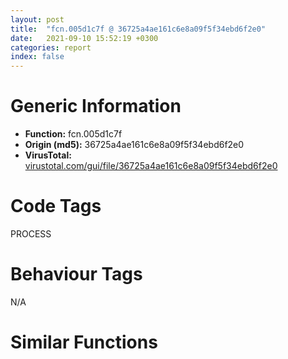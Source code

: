 ```yaml
---
layout: post
title:  "fcn.005d1c7f @ 36725a4ae161c6e8a09f5f34ebd6f2e0"
date:   2021-09-10 15:52:19 +0300
categories: report
index: false
---
```


# Generic Information
- **Function:** fcn.005d1c7f
- **Origin (md5):** 36725a4ae161c6e8a09f5f34ebd6f2e0
- **VirusTotal:** [virustotal.com/gui/file/36725a4ae161c6e8a09f5f34ebd6f2e0][virustotal_ref]

# Code Tags
<span class="tag" id="PROCESS">PROCESS</span>


# Behaviour Tags
<span class="bhv-tag" id="na">N/A</span>

# Similar Functions
<script type="text/javascript" src="https://www.gstatic.com/charts/loader.js"></script>
<script type="text/javascript">

    google.charts.load('current', {'packages':['corechart']});
    google.charts.setOnLoadCallback(drawChart);

    function drawChart() {
    var data = new google.visualization.DataTable();
        data.addColumn('number', 'X');
        data.addColumn('number', 'Y');
        data.addColumn({type: 'string', role: 'tooltip', 'p': {'html': true}});
        data.addColumn({'type': 'string', 'role': 'style'});
        
        data.addRows([
    [93.26659393310547, -12.729567527770996, '<b><a href="/report/fcn.005d1c7f@36725a4ae161c6e8a09f5f34ebd6f2e0">fcn.005d1c7f</a><br>@36725a4ae161c6e8a09f5f34ebd6f2e0</b><br>push edi<br>call fcn.005d1d24<br>push 1<br>pop edi<br>cmp dword[0x45ee404], edi<br>jne 0x5d1ca1<br>push dword[esp+8]<br>call dword[sym.imp.KERNEL32.dll_GetCurrentProcess]<br>push eax<br>call dword[sym.imp.KERNEL32.dll_TerminateProcess]<br>cmp dword[esp+0xc], 0<br>push ebx<br>mov ebx, dword[esp+0x14]<br>mov dword[0x45ee400], edi<br>mov byte[0x45ee3fc], bl<br>jne 0x5d1cf5<br>mov eax, dword[0x45eeb70]<br>test eax, eax<br>je 0x5d1ce4<br>mov ecx, dword[0x45eeb6c]<br>push esi<br>lea esi, [ecx-4]<br>cmp esi, eax<br>jb 0x5d1ce3<br>mov eax, dword[esi]<br>test eax, eax<br>je 0x5d1cd8<br>call eax<br>sub esi, 4<br>cmp esi, dword[0x45eeb70]<br>jae 0x5d1cd0<br>pop esi<br>push 0x5df018<br>push 0x5df014<br>call fcn.005d1d36<br>pop ecx<br>pop ecx<br>push 0x5df020<br>push 0x5df01c<br>call fcn.005d1d36<br>pop ecx<br>pop ecx<br>test ebx, ebx<br>pop ebx<br>je 0x5d1d12<br>call fcn.005d1d2d<br>pop edi<br>ret <br>push dword[esp+8]<br>mov dword[0x45ee404], edi<br>call dword[sym.imp.KERNEL32.dll_ExitProcess]<br><eoc> ', 'point { fill-color: #e0440e; }'],
[-50.94091796875, -119.44080352783203, '<b><a href="/report/fcn.004a5e0b@3e981d1767f44f5fe2446a49ffe52f4e">fcn.004a5e0b</a><br>@3e981d1767f44f5fe2446a49ffe52f4e</b><br>push edi<br>call fcn.004a5eb0<br>push 1<br>pop edi<br>cmp dword[0x523db8], edi<br>jne 0x4a5e2d<br>push dword[esp+8]<br>call dword[sym.imp.KERNEL32.dll_GetCurrentProcess]<br>push eax<br>call dword[sym.imp.KERNEL32.dll_TerminateProcess]<br>cmp dword[esp+0xc], 0<br>push ebx<br>mov ebx, dword[esp+0x14]<br>mov dword[0x523db4], edi<br>mov byte[0x523db0], bl<br>jne 0x4a5e81<br>mov eax, dword[0x524474]<br>test eax, eax<br>je 0x4a5e70<br>mov ecx, dword[0x524470]<br>push esi<br>lea esi, [ecx-4]<br>cmp esi, eax<br>jb 0x4a5e6f<br>mov eax, dword[esi]<br>test eax, eax<br>je 0x4a5e64<br>call eax<br>sub esi, 4<br>cmp esi, dword[0x524474]<br>jae 0x4a5e5c<br>pop esi<br>push 0x4e60d4<br>push 0x4e60c8<br>call fcn.004a5ec2<br>pop ecx<br>pop ecx<br>push 0x4e60e0<br>push 0x4e60d8<br>call fcn.004a5ec2<br>pop ecx<br>pop ecx<br>test ebx, ebx<br>pop ebx<br>je 0x4a5e9e<br>call fcn.004a5eb9<br>pop edi<br>ret <br>push dword[esp+8]<br>mov dword[0x523db8], edi<br>call dword[sym.imp.KERNEL32.dll_ExitProcess]<br><eoc> ', 'null'],
[-23.367597579956055, 132.33766174316406, '<b><a href="/report/fcn.004011a0@ea9c1e2eeb951a8e6185c6674c228f98">fcn.004011a0</a><br>@ea9c1e2eeb951a8e6185c6674c228f98</b><br>push edi<br>call fcn.00401245<br>push 1<br>pop edi<br>cmp dword[0x4440480], edi<br>jne 0x4011c2<br>push dword[esp+8]<br>call dword[sym.imp.KERNEL32.dll_GetCurrentProcess]<br>push eax<br>call dword[sym.imp.KERNEL32.dll_TerminateProcess]<br>cmp dword[esp+0xc], 0<br>push ebx<br>mov ebx, dword[esp+0x14]<br>mov dword[0x444047c], edi<br>mov byte[0x4440478], bl<br>jne 0x401216<br>mov eax, dword[0x4440af0]<br>test eax, eax<br>je 0x401205<br>mov ecx, dword[0x4440aec]<br>push esi<br>lea esi, [ecx-4]<br>cmp esi, eax<br>jb 0x401204<br>mov eax, dword[esi]<br>test eax, eax<br>je 0x4011f9<br>call eax<br>sub esi, 4<br>cmp esi, dword[0x4440af0]<br>jae 0x4011f1<br>pop esi<br>push 0x409018<br>push 0x409014<br>call fcn.00401257<br>pop ecx<br>pop ecx<br>push 0x409020<br>push 0x40901c<br>call fcn.00401257<br>pop ecx<br>pop ecx<br>test ebx, ebx<br>pop ebx<br>je 0x401233<br>call fcn.0040124e<br>pop edi<br>ret <br>push dword[esp+8]<br>mov dword[0x4440480], edi<br>call dword[sym.imp.KERNEL32.dll_ExitProcess]<br><eoc> ', 'null'],
[-245.0070343017578, -84.95838165283203, '<b><a href="/report/fcn.0040119f@1c48774da6a3dd4bf3ea41716a332c61">fcn.0040119f</a><br>@1c48774da6a3dd4bf3ea41716a332c61</b><br>push edi<br>call fcn.00401244<br>push 1<br>pop edi<br>cmp dword[0xb081bc], edi<br>jne 0x4011c1<br>push dword[esp+8]<br>call dword[sym.imp.KERNEL32.dll_GetCurrentProcess]<br>push eax<br>call dword[sym.imp.KERNEL32.dll_TerminateProcess]<br>cmp dword[esp+0xc], 0<br>push ebx<br>mov ebx, dword[esp+0x14]<br>mov dword[0xb081b8], edi<br>mov byte[0xb081b4], bl<br>jne 0x401215<br>mov eax, dword[0xb08930]<br>test eax, eax<br>je 0x401204<br>mov ecx, dword[0xb0892c]<br>push esi<br>lea esi, [ecx-4]<br>cmp esi, eax<br>jb 0x401203<br>mov eax, dword[esi]<br>test eax, eax<br>je 0x4011f8<br>call eax<br>sub esi, 4<br>cmp esi, dword[0xb08930]<br>jae 0x4011f0<br>pop esi<br>push 0x410018<br>push 0x410014<br>call fcn.00401256<br>pop ecx<br>pop ecx<br>push 0x410020<br>push 0x41001c<br>call fcn.00401256<br>pop ecx<br>pop ecx<br>test ebx, ebx<br>pop ebx<br>je 0x401232<br>call fcn.0040124d<br>pop edi<br>ret <br>push dword[esp+8]<br>mov dword[0xb081bc], edi<br>call dword[sym.imp.KERNEL32.dll_ExitProcess]<br><eoc> ', 'null'],
[36.03859329223633, -91.4133529663086, '<b><a href="/report/fcn.004011f8@faca7110288761a0f664158c1f6c3986">fcn.004011f8</a><br>@faca7110288761a0f664158c1f6c3986</b><br>push edi<br>call fcn.0040129d<br>push 1<br>pop edi<br>cmp dword[0xc0f4c4], edi<br>jne 0x40121a<br>push dword[esp+8]<br>call dword[sym.imp.KERNEL32.dll_GetCurrentProcess]<br>push eax<br>call dword[sym.imp.KERNEL32.dll_TerminateProcess]<br>cmp dword[esp+0xc], 0<br>push ebx<br>mov ebx, dword[esp+0x14]<br>mov dword[0xc0f4c0], edi<br>mov byte[0xc0f4bc], bl<br>jne 0x40126e<br>mov eax, dword[0xc0fb30]<br>test eax, eax<br>je 0x40125d<br>mov ecx, dword[0xc0fb2c]<br>push esi<br>lea esi, [ecx-4]<br>cmp esi, eax<br>jb 0x40125c<br>mov eax, dword[esi]<br>test eax, eax<br>je 0x401251<br>call eax<br>sub esi, 4<br>cmp esi, dword[0xc0fb30]<br>jae 0x401249<br>pop esi<br>push 0x40e018<br>push 0x40e014<br>call fcn.004012af<br>pop ecx<br>pop ecx<br>push 0x40e020<br>push 0x40e01c<br>call fcn.004012af<br>pop ecx<br>pop ecx<br>test ebx, ebx<br>pop ebx<br>je 0x40128b<br>call fcn.004012a6<br>pop edi<br>ret <br>push dword[esp+8]<br>mov dword[0xc0f4c4], edi<br>call dword[sym.imp.KERNEL32.dll_ExitProcess]<br><eoc> ', 'null'],
[-55.019195556640625, 49.90790557861328, '<b><a href="/report/fcn.004fdcdf@557dcbbf2711fedc520328fbbc657056">fcn.004fdcdf</a><br>@557dcbbf2711fedc520328fbbc657056</b><br>push edi<br>call fcn.004fdd84<br>push 1<br>pop edi<br>cmp dword[0x456c454], edi<br>jne 0x4fdd01<br>push dword[esp+8]<br>call dword[sym.imp.KERNEL32.dll_GetCurrentProcess]<br>push eax<br>call dword[sym.imp.KERNEL32.dll_TerminateProcess]<br>cmp dword[esp+0xc], 0<br>push ebx<br>mov ebx, dword[esp+0x14]<br>mov dword[0x456c450], edi<br>mov byte[0x456c44c], bl<br>jne 0x4fdd55<br>mov eax, dword[0x456cbd0]<br>test eax, eax<br>je 0x4fdd44<br>mov ecx, dword[0x456cbcc]<br>push esi<br>lea esi, [ecx-4]<br>cmp esi, eax<br>jb 0x4fdd43<br>mov eax, dword[esi]<br>test eax, eax<br>je 0x4fdd38<br>call eax<br>sub esi, 4<br>cmp esi, dword[0x456cbd0]<br>jae 0x4fdd30<br>pop esi<br>push 0x50a018<br>push 0x50a014<br>call fcn.004fdd96<br>pop ecx<br>pop ecx<br>push 0x50a020<br>push 0x50a01c<br>call fcn.004fdd96<br>pop ecx<br>pop ecx<br>test ebx, ebx<br>pop ebx<br>je 0x4fdd72<br>call fcn.004fdd8d<br>pop edi<br>ret <br>push dword[esp+8]<br>mov dword[0x456c454], edi<br>call dword[sym.imp.KERNEL32.dll_ExitProcess]<br><eoc> ', 'null'],
[-63.26459884643555, -219.11866760253906, '<b><a href="/report/fcn.004011a0@cbc200f66cbffbddf5df52f7c0da283a">fcn.004011a0</a><br>@cbc200f66cbffbddf5df52f7c0da283a</b><br>push edi<br>call fcn.00401245<br>push 1<br>pop edi<br>cmp dword[0x445a6d4], edi<br>jne 0x4011c2<br>push dword[esp+8]<br>call dword[sym.imp.KERNEL32.dll_GetCurrentProcess]<br>push eax<br>call dword[sym.imp.KERNEL32.dll_TerminateProcess]<br>cmp dword[esp+0xc], 0<br>push ebx<br>mov ebx, dword[esp+0x14]<br>mov dword[0x445a6d0], edi<br>mov byte[0x445a6cc], bl<br>jne 0x401216<br>mov eax, dword[0x445ad50]<br>test eax, eax<br>je 0x401205<br>mov ecx, dword[0x445ad4c]<br>push esi<br>lea esi, [ecx-4]<br>cmp esi, eax<br>jb 0x401204<br>mov eax, dword[esi]<br>test eax, eax<br>je 0x4011f9<br>call eax<br>sub esi, 4<br>cmp esi, dword[0x445ad50]<br>jae 0x4011f1<br>pop esi<br>push 0x40c018<br>push 0x40c014<br>call fcn.00401257<br>pop ecx<br>pop ecx<br>push 0x40c020<br>push 0x40c01c<br>call fcn.00401257<br>pop ecx<br>pop ecx<br>test ebx, ebx<br>pop ebx<br>je 0x401233<br>call fcn.0040124e<br>pop edi<br>ret <br>push dword[esp+8]<br>mov dword[0x445a6d4], edi<br>call dword[sym.imp.KERNEL32.dll_ExitProcess]<br><eoc> ', 'null'],
[-145.61447143554688, -152.42933654785156, '<b><a href="/report/fcn.004011a0@eac1782291736df208e1220cf8c38a7c">fcn.004011a0</a><br>@eac1782291736df208e1220cf8c38a7c</b><br>push edi<br>call fcn.00401245<br>push 1<br>pop edi<br>cmp dword[0x44eec0c], edi<br>jne 0x4011c2<br>push dword[esp+8]<br>call dword[sym.imp.KERNEL32.dll_GetCurrentProcess]<br>push eax<br>call dword[sym.imp.KERNEL32.dll_TerminateProcess]<br>cmp dword[esp+0xc], 0<br>push ebx<br>mov ebx, dword[esp+0x14]<br>mov dword[0x44eec08], edi<br>mov byte[0x44eec04], bl<br>jne 0x401216<br>mov eax, dword[0x44ef290]<br>test eax, eax<br>je 0x401205<br>mov ecx, dword[0x44ef28c]<br>push esi<br>lea esi, [ecx-4]<br>cmp esi, eax<br>jb 0x401204<br>mov eax, dword[esi]<br>test eax, eax<br>je 0x4011f9<br>call eax<br>sub esi, 4<br>cmp esi, dword[0x44ef290]<br>jae 0x4011f1<br>pop esi<br>push 0x40f018<br>push 0x40f014<br>call fcn.00401257<br>pop ecx<br>pop ecx<br>push 0x40f020<br>push 0x40f01c<br>call fcn.00401257<br>pop ecx<br>pop ecx<br>test ebx, ebx<br>pop ebx<br>je 0x401233<br>call fcn.0040124e<br>pop edi<br>ret <br>push dword[esp+8]<br>mov dword[0x44eec0c], edi<br>call dword[sym.imp.KERNEL32.dll_ExitProcess]<br><eoc> ', 'null'],
[-244.60263061523438, -252.39891052246094, '<b><a href="/report/fcn.005ac328@4e8d6f73c8261716f687f8d06429ef4d">fcn.005ac328</a><br>@4e8d6f73c8261716f687f8d06429ef4d</b><br>push edi<br>call fcn.005ac3cd<br>push 1<br>pop edi<br>cmp dword[0x45c606c], edi<br>jne 0x5ac34a<br>push dword[esp+8]<br>call dword[sym.imp.KERNEL32.dll_GetCurrentProcess]<br>push eax<br>call dword[sym.imp.KERNEL32.dll_TerminateProcess]<br>cmp dword[esp+0xc], 0<br>push ebx<br>mov ebx, dword[esp+0x14]<br>mov dword[0x45c6068], edi<br>mov byte[0x45c6064], bl<br>jne 0x5ac39e<br>mov eax, dword[0x45c66f0]<br>test eax, eax<br>je 0x5ac38d<br>mov ecx, dword[0x45c66ec]<br>push esi<br>lea esi, [ecx-4]<br>cmp esi, eax<br>jb 0x5ac38c<br>mov eax, dword[esi]<br>test eax, eax<br>je 0x5ac381<br>call eax<br>sub esi, 4<br>cmp esi, dword[0x45c66f0]<br>jae 0x5ac379<br>pop esi<br>push 0x5bd018<br>push 0x5bd014<br>call fcn.005ac3df<br>pop ecx<br>pop ecx<br>push 0x5bd020<br>push 0x5bd01c<br>call fcn.005ac3df<br>pop ecx<br>pop ecx<br>test ebx, ebx<br>pop ebx<br>je 0x5ac3bb<br>call fcn.005ac3d6<br>pop edi<br>ret <br>push dword[esp+8]<br>mov dword[0x45c606c], edi<br>call dword[sym.imp.KERNEL32.dll_ExitProcess]<br><eoc> ', 'null'],
[37.15251922607422, -187.1063690185547, '<b><a href="/report/fcn.004011a0@7dd153bad1771b9e8d5266a341ebf949">fcn.004011a0</a><br>@7dd153bad1771b9e8d5266a341ebf949</b><br>push edi<br>call fcn.00401245<br>push 1<br>pop edi<br>cmp dword[0x44d21e0], edi<br>jne 0x4011c2<br>push dword[esp+8]<br>call dword[sym.imp.KERNEL32.dll_GetCurrentProcess]<br>push eax<br>call dword[sym.imp.KERNEL32.dll_TerminateProcess]<br>cmp dword[esp+0xc], 0<br>push ebx<br>mov ebx, dword[esp+0x14]<br>mov dword[0x44d21dc], edi<br>mov byte[0x44d21d8], bl<br>jne 0x401216<br>mov eax, dword[0x44d2850]<br>test eax, eax<br>je 0x401205<br>mov ecx, dword[0x44d284c]<br>push esi<br>lea esi, [ecx-4]<br>cmp esi, eax<br>jb 0x401204<br>mov eax, dword[esi]<br>test eax, eax<br>je 0x4011f9<br>call eax<br>sub esi, 4<br>cmp esi, dword[0x44d2850]<br>jae 0x4011f1<br>pop esi<br>push 0x412018<br>push 0x412014<br>call fcn.00401257<br>pop ecx<br>pop ecx<br>push 0x412020<br>push 0x41201c<br>call fcn.00401257<br>pop ecx<br>pop ecx<br>test ebx, ebx<br>pop ebx<br>je 0x401233<br>call fcn.0040124e<br>pop edi<br>ret <br>push dword[esp+8]<br>mov dword[0x44d21e0], edi<br>call dword[sym.imp.KERNEL32.dll_ExitProcess]<br><eoc> ', 'null'],
[154.03335571289062, -275.40716552734375, '<b><a href="/report/fcn.00594030@009ea4ad185ccb9becba67b3b2163e8b">fcn.00594030</a><br>@009ea4ad185ccb9becba67b3b2163e8b</b><br>push edi<br>call fcn.005940d5<br>push 1<br>pop edi<br>cmp dword[0x4659644], edi<br>jne 0x594052<br>push dword[esp+8]<br>call dword[sym.imp.KERNEL32.dll_GetCurrentProcess]<br>push eax<br>call dword[sym.imp.KERNEL32.dll_TerminateProcess]<br>cmp dword[esp+0xc], 0<br>push ebx<br>mov ebx, dword[esp+0x14]<br>mov dword[0x4659640], edi<br>mov byte[0x465963c], bl<br>jne 0x5940a6<br>mov eax, dword[0x4659cb0]<br>test eax, eax<br>je 0x594095<br>mov ecx, dword[0x4659cac]<br>push esi<br>lea esi, [ecx-4]<br>cmp esi, eax<br>jb 0x594094<br>mov eax, dword[esi]<br>test eax, eax<br>je 0x594089<br>call eax<br>sub esi, 4<br>cmp esi, dword[0x4659cb0]<br>jae 0x594081<br>pop esi<br>push 0x5a6018<br>push 0x5a6014<br>call fcn.005940e7<br>pop ecx<br>pop ecx<br>push 0x5a6020<br>push 0x5a601c<br>call fcn.005940e7<br>pop ecx<br>pop ecx<br>test ebx, ebx<br>pop ebx<br>je 0x5940c3<br>call fcn.005940de<br>pop edi<br>ret <br>push dword[esp+8]<br>mov dword[0x4659644], edi<br>call dword[sym.imp.KERNEL32.dll_ExitProcess]<br><eoc> ', 'null'],
[-154.63320922851562, -58.32367706298828, '<b><a href="/report/fcn.006222c7@7614e1bbe9b9fd3db78e405e68b1fab4">fcn.006222c7</a><br>@7614e1bbe9b9fd3db78e405e68b1fab4</b><br>push edi<br>call fcn.0062236c<br>push 1<br>pop edi<br>cmp dword[0x468bfb4], edi<br>jne 0x6222e9<br>push dword[esp+8]<br>call dword[sym.imp.KERNEL32.dll_GetCurrentProcess]<br>push eax<br>call dword[sym.imp.KERNEL32.dll_TerminateProcess]<br>cmp dword[esp+0xc], 0<br>push ebx<br>mov ebx, dword[esp+0x14]<br>mov dword[0x468bfb0], edi<br>mov byte[0x468bfac], bl<br>jne 0x62233d<br>mov eax, dword[0x468c730]<br>test eax, eax<br>je 0x62232c<br>mov ecx, dword[0x468c72c]<br>push esi<br>lea esi, [ecx-4]<br>cmp esi, eax<br>jb 0x62232b<br>mov eax, dword[esi]<br>test eax, eax<br>je 0x622320<br>call eax<br>sub esi, 4<br>cmp esi, dword[0x468c730]<br>jae 0x622318<br>pop esi<br>push 0x633018<br>push 0x633014<br>call fcn.0062237e<br>pop ecx<br>pop ecx<br>push 0x633020<br>push 0x63301c<br>call fcn.0062237e<br>pop ecx<br>pop ecx<br>test ebx, ebx<br>pop ebx<br>je 0x62235a<br>call fcn.00622375<br>pop edi<br>ret <br>push dword[esp+8]<br>mov dword[0x468bfb4], edi<br>call dword[sym.imp.KERNEL32.dll_ExitProcess]<br><eoc> ', 'null'],
[160.0928497314453, 273.0978698730469, '<b><a href="/report/fcn.0069d03f@0fb0e1c162f9df68f5d89a2b2a71a217">fcn.0069d03f</a><br>@0fb0e1c162f9df68f5d89a2b2a71a217</b><br>push edi<br>call fcn.0069d0e4<br>push 1<br>pop edi<br>cmp dword[0x471c37c], edi<br>jne 0x69d061<br>push dword[esp+8]<br>call dword[sym.imp.KERNEL32.dll_GetCurrentProcess]<br>push eax<br>call dword[sym.imp.KERNEL32.dll_TerminateProcess]<br>cmp dword[esp+0xc], 0<br>push ebx<br>mov ebx, dword[esp+0x14]<br>mov dword[0x471c378], edi<br>mov byte[0x471c374], bl<br>jne 0x69d0b5<br>mov eax, dword[0x471caf0]<br>test eax, eax<br>je 0x69d0a4<br>mov ecx, dword[0x471caec]<br>push esi<br>lea esi, [ecx-4]<br>cmp esi, eax<br>jb 0x69d0a3<br>mov eax, dword[esi]<br>test eax, eax<br>je 0x69d098<br>call eax<br>sub esi, 4<br>cmp esi, dword[0x471caf0]<br>jae 0x69d090<br>pop esi<br>push 0x6a5018<br>push 0x6a5014<br>call fcn.0069d0f6<br>pop ecx<br>pop ecx<br>push 0x6a5020<br>push 0x6a501c<br>call fcn.0069d0f6<br>pop ecx<br>pop ecx<br>test ebx, ebx<br>pop ebx<br>je 0x69d0d2<br>call fcn.0069d0ed<br>pop edi<br>ret <br>push dword[esp+8]<br>mov dword[0x471c37c], edi<br>call dword[sym.imp.KERNEL32.dll_ExitProcess]<br><eoc> ', 'null'],
[146.56417846679688, 76.13658905029297, '<b><a href="/report/fcn.004011a0@8a08237568bc7b1a4e9813b2af535d73">fcn.004011a0</a><br>@8a08237568bc7b1a4e9813b2af535d73</b><br>push edi<br>call fcn.00401245<br>push 1<br>pop edi<br>cmp dword[0xc124e4], edi<br>jne 0x4011c2<br>push dword[esp+8]<br>call dword[sym.imp.KERNEL32.dll_GetCurrentProcess]<br>push eax<br>call dword[sym.imp.KERNEL32.dll_TerminateProcess]<br>cmp dword[esp+0xc], 0<br>push ebx<br>mov ebx, dword[esp+0x14]<br>mov dword[0xc124e0], edi<br>mov byte[0xc124dc], bl<br>jne 0x401216<br>mov eax, dword[0xc12b50]<br>test eax, eax<br>je 0x401205<br>mov ecx, dword[0xc12b4c]<br>push esi<br>lea esi, [ecx-4]<br>cmp esi, eax<br>jb 0x401204<br>mov eax, dword[esi]<br>test eax, eax<br>je 0x4011f9<br>call eax<br>sub esi, 4<br>cmp esi, dword[0xc12b50]<br>jae 0x4011f1<br>pop esi<br>push 0x413018<br>push 0x413014<br>call fcn.00401257<br>pop ecx<br>pop ecx<br>push 0x413020<br>push 0x41301c<br>call fcn.00401257<br>pop ecx<br>pop ecx<br>test ebx, ebx<br>pop ebx<br>je 0x401233<br>call fcn.0040124e<br>pop edi<br>ret <br>push dword[esp+8]<br>mov dword[0xc124e4], edi<br>call dword[sym.imp.KERNEL32.dll_ExitProcess]<br><eoc> ', 'null'],
[-118.48664855957031, 117.75782012939453, '<b><a href="/report/fcn.004f6417@ef3a0211d1ddb224667e2aa0d915337b">fcn.004f6417</a><br>@ef3a0211d1ddb224667e2aa0d915337b</b><br>push edi<br>call fcn.004f64bc<br>push 1<br>pop edi<br>cmp dword[0x44fd258], edi<br>jne 0x4f6439<br>push dword[esp+8]<br>call dword[sym.imp.KERNEL32.dll_GetCurrentProcess]<br>push eax<br>call dword[sym.imp.KERNEL32.dll_TerminateProcess]<br>cmp dword[esp+0xc], 0<br>push ebx<br>mov ebx, dword[esp+0x14]<br>mov dword[0x44fd254], edi<br>mov byte[0x44fd250], bl<br>jne 0x4f648d<br>mov eax, dword[0x44fd9d0]<br>test eax, eax<br>je 0x4f647c<br>mov ecx, dword[0x44fd9cc]<br>push esi<br>lea esi, [ecx-4]<br>cmp esi, eax<br>jb 0x4f647b<br>mov eax, dword[esi]<br>test eax, eax<br>je 0x4f6470<br>call eax<br>sub esi, 4<br>cmp esi, dword[0x44fd9d0]<br>jae 0x4f6468<br>pop esi<br>push 0x505018<br>push 0x505014<br>call fcn.004f64ce<br>pop ecx<br>pop ecx<br>push 0x505020<br>push 0x50501c<br>call fcn.004f64ce<br>pop ecx<br>pop ecx<br>test ebx, ebx<br>pop ebx<br>je 0x4f64aa<br>call fcn.004f64c5<br>pop edi<br>ret <br>push dword[esp+8]<br>mov dword[0x44fd258], edi<br>call dword[sym.imp.KERNEL32.dll_ExitProcess]<br><eoc> ', 'null'],
[185.42349243164062, -32.42267990112305, '<b><a href="/report/fcn.0051e2e7@da37d90419c1292c0f16cbfd1f66402d">fcn.0051e2e7</a><br>@da37d90419c1292c0f16cbfd1f66402d</b><br>push edi<br>call fcn.0051e38c<br>push 1<br>pop edi<br>cmp dword[0x456f580], edi<br>jne 0x51e309<br>push dword[esp+8]<br>call dword[sym.imp.KERNEL32.dll_GetCurrentProcess]<br>push eax<br>call dword[sym.imp.KERNEL32.dll_TerminateProcess]<br>cmp dword[esp+0xc], 0<br>push ebx<br>mov ebx, dword[esp+0x14]<br>mov dword[0x456f57c], edi<br>mov byte[0x456f578], bl<br>jne 0x51e35d<br>mov eax, dword[0x456fcf0]<br>test eax, eax<br>je 0x51e34c<br>mov ecx, dword[0x456fcec]<br>push esi<br>lea esi, [ecx-4]<br>cmp esi, eax<br>jb 0x51e34b<br>mov eax, dword[esi]<br>test eax, eax<br>je 0x51e340<br>call eax<br>sub esi, 4<br>cmp esi, dword[0x456fcf0]<br>jae 0x51e338<br>pop esi<br>push 0x529018<br>push 0x529014<br>call fcn.0051e39e<br>pop ecx<br>pop ecx<br>push 0x529020<br>push 0x52901c<br>call fcn.0051e39e<br>pop ecx<br>pop ecx<br>test ebx, ebx<br>pop ebx<br>je 0x51e37a<br>call fcn.0051e395<br>pop edi<br>ret <br>push dword[esp+8]<br>mov dword[0x456f580], edi<br>call dword[sym.imp.KERNEL32.dll_ExitProcess]<br><eoc> ', 'null'],
[-242.7312469482422, 24.87961769104004, '<b><a href="/report/fcn.004011a0@8912a6bd1add3d8b86feb51a00252709">fcn.004011a0</a><br>@8912a6bd1add3d8b86feb51a00252709</b><br>push edi<br>call fcn.00401245<br>push 1<br>pop edi<br>cmp dword[0x448f768], edi<br>jne 0x4011c2<br>push dword[esp+8]<br>call dword[sym.imp.KERNEL32.dll_GetCurrentProcess]<br>push eax<br>call dword[sym.imp.KERNEL32.dll_TerminateProcess]<br>cmp dword[esp+0xc], 0<br>push ebx<br>mov ebx, dword[esp+0x14]<br>mov dword[0x448f764], edi<br>mov byte[0x448f760], bl<br>jne 0x401216<br>mov eax, dword[0x448fdd0]<br>test eax, eax<br>je 0x401205<br>mov ecx, dword[0x448fdcc]<br>push esi<br>lea esi, [ecx-4]<br>cmp esi, eax<br>jb 0x401204<br>mov eax, dword[esi]<br>test eax, eax<br>je 0x4011f9<br>call eax<br>sub esi, 4<br>cmp esi, dword[0x448fdd0]<br>jae 0x4011f1<br>pop esi<br>push 0x40e018<br>push 0x40e014<br>call fcn.00401257<br>pop ecx<br>pop ecx<br>push 0x40e020<br>push 0x40e01c<br>call fcn.00401257<br>pop ecx<br>pop ecx<br>test ebx, ebx<br>pop ebx<br>je 0x401233<br>call fcn.0040124e<br>pop edi<br>ret <br>push dword[esp+8]<br>mov dword[0x448f768], edi<br>call dword[sym.imp.KERNEL32.dll_ExitProcess]<br><eoc> ', 'null'],
[-146.0498046875, 31.814912796020508, '<b><a href="/report/fcn.004011a0@48bb9a03c360009e9463dfd5be4e0ca0">fcn.004011a0</a><br>@48bb9a03c360009e9463dfd5be4e0ca0</b><br>push edi<br>call fcn.00401245<br>push 1<br>pop edi<br>cmp dword[0x44b3604], edi<br>jne 0x4011c2<br>push dword[esp+8]<br>call dword[sym.imp.KERNEL32.dll_GetCurrentProcess]<br>push eax<br>call dword[sym.imp.KERNEL32.dll_TerminateProcess]<br>cmp dword[esp+0xc], 0<br>push ebx<br>mov ebx, dword[esp+0x14]<br>mov dword[0x44b3600], edi<br>mov byte[0x44b35fc], bl<br>jne 0x401216<br>mov eax, dword[0x44b3c70]<br>test eax, eax<br>je 0x401205<br>mov ecx, dword[0x44b3c6c]<br>push esi<br>lea esi, [ecx-4]<br>cmp esi, eax<br>jb 0x401204<br>mov eax, dword[esi]<br>test eax, eax<br>je 0x4011f9<br>call eax<br>sub esi, 4<br>cmp esi, dword[0x44b3c70]<br>jae 0x4011f1<br>pop esi<br>push 0x409018<br>push 0x409014<br>call fcn.00401257<br>pop ecx<br>pop ecx<br>push 0x409020<br>push 0x40901c<br>call fcn.00401257<br>pop ecx<br>pop ecx<br>test ebx, ebx<br>pop ebx<br>je 0x401233<br>call fcn.0040124e<br>pop edi<br>ret <br>push dword[esp+8]<br>mov dword[0x44b3604], edi<br>call dword[sym.imp.KERNEL32.dll_ExitProcess]<br><eoc> ', 'null'],
[-73.85063171386719, -36.38719940185547, '<b><a href="/report/fcn.004050c7@a2475448bf4050c1583e1970984a4d00">fcn.004050c7</a><br>@a2475448bf4050c1583e1970984a4d00</b><br>push edi<br>call fcn.0040516c<br>push 1<br>pop edi<br>cmp dword[0x4185dc], edi<br>jne 0x4050e9<br>push dword[esp+8]<br>call dword[sym.imp.KERNEL32.dll_GetCurrentProcess]<br>push eax<br>call dword[sym.imp.KERNEL32.dll_TerminateProcess]<br>cmp dword[esp+0xc], 0<br>push ebx<br>mov ebx, dword[esp+0x14]<br>mov dword[0x4185d8], edi<br>mov byte[0x4185d4], bl<br>jne 0x40513d<br>mov eax, dword[0x419cb4]<br>test eax, eax<br>je 0x40512c<br>mov ecx, dword[0x419cb0]<br>push esi<br>lea esi, [ecx-4]<br>cmp esi, eax<br>jb 0x40512b<br>mov eax, dword[esi]<br>test eax, eax<br>je 0x405120<br>call eax<br>sub esi, 4<br>cmp esi, dword[0x419cb4]<br>jae 0x405118<br>pop esi<br>push 0x414088<br>push 0x414080<br>call fcn.0040517e<br>pop ecx<br>pop ecx<br>push 0x414094<br>push 0x41408c<br>call fcn.0040517e<br>pop ecx<br>pop ecx<br>test ebx, ebx<br>pop ebx<br>je 0x40515a<br>call fcn.00405175<br>pop edi<br>ret <br>push dword[esp+8]<br>mov dword[0x4185dc], edi<br>call dword[sym.imp.KERNEL32.dll_ExitProcess]<br><eoc> ', 'null'],
[5.193869590759277, -12.26071548461914, '<b><a href="/report/fcn.006597ff@bcba729302fe28f65deb2b102a06324a">fcn.006597ff</a><br>@bcba729302fe28f65deb2b102a06324a</b><br>push edi<br>call fcn.006598a4<br>push 1<br>pop edi<br>cmp dword[0x466194c], edi<br>jne 0x659821<br>push dword[esp+8]<br>call dword[sym.imp.KERNEL32.dll_GetCurrentProcess]<br>push eax<br>call dword[sym.imp.KERNEL32.dll_TerminateProcess]<br>cmp dword[esp+0xc], 0<br>push ebx<br>mov ebx, dword[esp+0x14]<br>mov dword[0x4661948], edi<br>mov byte[0x4661944], bl<br>jne 0x659875<br>mov eax, dword[0x46620d0]<br>test eax, eax<br>je 0x659864<br>mov ecx, dword[0x46620cc]<br>push esi<br>lea esi, [ecx-4]<br>cmp esi, eax<br>jb 0x659863<br>mov eax, dword[esi]<br>test eax, eax<br>je 0x659858<br>call eax<br>sub esi, 4<br>cmp esi, dword[0x46620d0]<br>jae 0x659850<br>pop esi<br>push 0x66c018<br>push 0x66c014<br>call fcn.006598b6<br>pop ecx<br>pop ecx<br>push 0x66c020<br>push 0x66c01c<br>call fcn.006598b6<br>pop ecx<br>pop ecx<br>test ebx, ebx<br>pop ebx<br>je 0x659892<br>call fcn.006598ad<br>pop edi<br>ret <br>push dword[esp+8]<br>mov dword[0x466194c], edi<br>call dword[sym.imp.KERNEL32.dll_ExitProcess]<br><eoc> ', 'null'],
[-214.48411560058594, 130.2931671142578, '<b><a href="/report/fcn.004f6417@a9a3c47f5c08fef0f0f69b66c17916ac">fcn.004f6417</a><br>@a9a3c47f5c08fef0f0f69b66c17916ac</b><br>push edi<br>call fcn.004f64bc<br>push 1<br>pop edi<br>cmp dword[0x44fd258], edi<br>jne 0x4f6439<br>push dword[esp+8]<br>call dword[sym.imp.KERNEL32.dll_GetCurrentProcess]<br>push eax<br>call dword[sym.imp.KERNEL32.dll_TerminateProcess]<br>cmp dword[esp+0xc], 0<br>push ebx<br>mov ebx, dword[esp+0x14]<br>mov dword[0x44fd254], edi<br>mov byte[0x44fd250], bl<br>jne 0x4f648d<br>mov eax, dword[0x44fd9d0]<br>test eax, eax<br>je 0x4f647c<br>mov ecx, dword[0x44fd9cc]<br>push esi<br>lea esi, [ecx-4]<br>cmp esi, eax<br>jb 0x4f647b<br>mov eax, dword[esi]<br>test eax, eax<br>je 0x4f6470<br>call eax<br>sub esi, 4<br>cmp esi, dword[0x44fd9d0]<br>jae 0x4f6468<br>pop esi<br>push 0x505018<br>push 0x505014<br>call fcn.004f64ce<br>pop ecx<br>pop ecx<br>push 0x505020<br>push 0x50501c<br>call fcn.004f64ce<br>pop ecx<br>pop ecx<br>test ebx, ebx<br>pop ebx<br>je 0x4f64aa<br>call fcn.004f64c5<br>pop edi<br>ret <br>push dword[esp+8]<br>mov dword[0x44fd258], edi<br>call dword[sym.imp.KERNEL32.dll_ExitProcess]<br><eoc> ', 'null'],
[43.00761795043945, 67.70291900634766, '<b><a href="/report/fcn.004011a0@96146d48f33d2b81d37cf455f4bd8c4b">fcn.004011a0</a><br>@96146d48f33d2b81d37cf455f4bd8c4b</b><br>push edi<br>call fcn.00401245<br>push 1<br>pop edi<br>cmp dword[0xb84f94], edi<br>jne 0x4011c2<br>push dword[esp+8]<br>call dword[sym.imp.KERNEL32.dll_GetCurrentProcess]<br>push eax<br>call dword[sym.imp.KERNEL32.dll_TerminateProcess]<br>cmp dword[esp+0xc], 0<br>push ebx<br>mov ebx, dword[esp+0x14]<br>mov dword[0xb84f90], edi<br>mov byte[0xb84f8c], bl<br>jne 0x401216<br>mov eax, dword[0xb85610]<br>test eax, eax<br>je 0x401205<br>mov ecx, dword[0xb8560c]<br>push esi<br>lea esi, [ecx-4]<br>cmp esi, eax<br>jb 0x401204<br>mov eax, dword[esi]<br>test eax, eax<br>je 0x4011f9<br>call eax<br>sub esi, 4<br>cmp esi, dword[0xb85610]<br>jae 0x4011f1<br>pop esi<br>push 0x40f018<br>push 0x40f014<br>call fcn.00401257<br>pop ecx<br>pop ecx<br>push 0x40f020<br>push 0x40f01c<br>call fcn.00401257<br>pop ecx<br>pop ecx<br>test ebx, ebx<br>pop ebx<br>je 0x401233<br>call fcn.0040124e<br>pop edi<br>ret <br>push dword[esp+8]<br>mov dword[0xb84f94], edi<br>call dword[sym.imp.KERNEL32.dll_ExitProcess]<br><eoc> ', 'null'],
[-113.10548400878906, 212.7737274169922, '<b><a href="/report/fcn.004011a0@03566ca6c146fb1f8bfbce50f19cbb41">fcn.004011a0</a><br>@03566ca6c146fb1f8bfbce50f19cbb41</b><br>push edi<br>call fcn.00401245<br>push 1<br>pop edi<br>cmp dword[0xb3a24c], edi<br>jne 0x4011c2<br>push dword[esp+8]<br>call dword[sym.imp.KERNEL32.dll_GetCurrentProcess]<br>push eax<br>call dword[sym.imp.KERNEL32.dll_TerminateProcess]<br>cmp dword[esp+0xc], 0<br>push ebx<br>mov ebx, dword[esp+0x14]<br>mov dword[0xb3a248], edi<br>mov byte[0xb3a244], bl<br>jne 0x401216<br>mov eax, dword[0xb3a8d0]<br>test eax, eax<br>je 0x401205<br>mov ecx, dword[0xb3a8cc]<br>push esi<br>lea esi, [ecx-4]<br>cmp esi, eax<br>jb 0x401204<br>mov eax, dword[esi]<br>test eax, eax<br>je 0x4011f9<br>call eax<br>sub esi, 4<br>cmp esi, dword[0xb3a8d0]<br>jae 0x4011f1<br>pop esi<br>push 0x40b018<br>push 0x40b014<br>call fcn.00401257<br>pop ecx<br>pop ecx<br>push 0x40b020<br>push 0x40b01c<br>call fcn.00401257<br>pop ecx<br>pop ecx<br>test ebx, ebx<br>pop ebx<br>je 0x401233<br>call fcn.0040124e<br>pop edi<br>ret <br>push dword[esp+8]<br>mov dword[0xb3a24c], edi<br>call dword[sym.imp.KERNEL32.dll_ExitProcess]<br><eoc> ', 'null'],
[128.2078094482422, -121.46314239501953, '<b><a href="/report/fcn.005d1c7f@4179b381a87b74dcd140154f9010ef86">fcn.005d1c7f</a><br>@4179b381a87b74dcd140154f9010ef86</b><br>push edi<br>call fcn.005d1d24<br>push 1<br>pop edi<br>cmp dword[0x45ee404], edi<br>jne 0x5d1ca1<br>push dword[esp+8]<br>call dword[sym.imp.KERNEL32.dll_GetCurrentProcess]<br>push eax<br>call dword[sym.imp.KERNEL32.dll_TerminateProcess]<br>cmp dword[esp+0xc], 0<br>push ebx<br>mov ebx, dword[esp+0x14]<br>mov dword[0x45ee400], edi<br>mov byte[0x45ee3fc], bl<br>jne 0x5d1cf5<br>mov eax, dword[0x45eeb70]<br>test eax, eax<br>je 0x5d1ce4<br>mov ecx, dword[0x45eeb6c]<br>push esi<br>lea esi, [ecx-4]<br>cmp esi, eax<br>jb 0x5d1ce3<br>mov eax, dword[esi]<br>test eax, eax<br>je 0x5d1cd8<br>call eax<br>sub esi, 4<br>cmp esi, dword[0x45eeb70]<br>jae 0x5d1cd0<br>pop esi<br>push 0x5df018<br>push 0x5df014<br>call fcn.005d1d36<br>pop ecx<br>pop ecx<br>push 0x5df020<br>push 0x5df01c<br>call fcn.005d1d36<br>pop ecx<br>pop ecx<br>test ebx, ebx<br>pop ebx<br>je 0x5d1d12<br>call fcn.005d1d2d<br>pop edi<br>ret <br>push dword[esp+8]<br>mov dword[0x45ee404], edi<br>call dword[sym.imp.KERNEL32.dll_ExitProcess]<br><eoc> ', 'null'],
[-1.116551399230957, 224.56442260742188, '<b><a href="/report/fcn.00596ea0@140d3779c34998b2115004c062b02ca8">fcn.00596ea0</a><br>@140d3779c34998b2115004c062b02ca8</b><br>push edi<br>call fcn.00596f45<br>push 1<br>pop edi<br>cmp dword[0x46027c4], edi<br>jne 0x596ec2<br>push dword[esp+8]<br>call dword[sym.imp.KERNEL32.dll_GetCurrentProcess]<br>push eax<br>call dword[sym.imp.KERNEL32.dll_TerminateProcess]<br>cmp dword[esp+0xc], 0<br>push ebx<br>mov ebx, dword[esp+0x14]<br>mov dword[0x46027c0], edi<br>mov byte[0x46027bc], bl<br>jne 0x596f16<br>mov eax, dword[0x4602e30]<br>test eax, eax<br>je 0x596f05<br>mov ecx, dword[0x4602e2c]<br>push esi<br>lea esi, [ecx-4]<br>cmp esi, eax<br>jb 0x596f04<br>mov eax, dword[esi]<br>test eax, eax<br>je 0x596ef9<br>call eax<br>sub esi, 4<br>cmp esi, dword[0x4602e30]<br>jae 0x596ef1<br>pop esi<br>push 0x5a6018<br>push 0x5a6014<br>call fcn.00596f57<br>pop ecx<br>pop ecx<br>push 0x5a6020<br>push 0x5a601c<br>call fcn.00596f57<br>pop ecx<br>pop ecx<br>test ebx, ebx<br>pop ebx<br>je 0x596f33<br>call fcn.00596f4e<br>pop edi<br>ret <br>push dword[esp+8]<br>mov dword[0x46027c4], edi<br>call dword[sym.imp.KERNEL32.dll_ExitProcess]<br><eoc> ', 'null'],
[82.23651123046875, 155.23623657226562, '<b><a href="/report/fcn.00402599@d4e56c7d970c209a3a2b3c4b4cc5e586">fcn.00402599</a><br>@d4e56c7d970c209a3a2b3c4b4cc5e586</b><br>push edi<br>call fcn.0040263e<br>push 1<br>pop edi<br>cmp dword[0x9356e4], edi<br>jne 0x4025bb<br>push dword[esp+8]<br>call dword[sym.imp.KERNEL32.dll_GetCurrentProcess]<br>push eax<br>call dword[sym.imp.KERNEL32.dll_TerminateProcess]<br>cmp dword[esp+0xc], 0<br>push ebx<br>mov ebx, dword[esp+0x14]<br>mov dword[0x9356e0], edi<br>mov byte[0x9356dc], bl<br>jne 0x40260f<br>mov eax, dword[0x935db4]<br>test eax, eax<br>je 0x4025fe<br>mov ecx, dword[0x935db0]<br>push esi<br>lea esi, [ecx-4]<br>cmp esi, eax<br>jb 0x4025fd<br>mov eax, dword[esi]<br>test eax, eax<br>je 0x4025f2<br>call eax<br>sub esi, 4<br>cmp esi, dword[0x935db4]<br>jae 0x4025ea<br>pop esi<br>push 0x413088<br>push 0x413084<br>call fcn.00402650<br>pop ecx<br>pop ecx<br>push 0x413094<br>push 0x41308c<br>call fcn.00402650<br>pop ecx<br>pop ecx<br>test ebx, ebx<br>pop ebx<br>je 0x40262c<br>call fcn.00402647<br>pop edi<br>ret <br>push dword[esp+8]<br>mov dword[0x9356e4], edi<br>call dword[sym.imp.KERNEL32.dll_ExitProcess]<br><eoc> ', 'null'],
[299.49176025390625, 60.79993438720703, '<b><a href="/report/fcn.0063b5c8@75a81a00c053b64d459385e4a0825aec">fcn.0063b5c8</a><br>@75a81a00c053b64d459385e4a0825aec</b><br>push edi<br>call fcn.0063b66d<br>push 1<br>pop edi<br>cmp dword[0x46ed944], edi<br>jne 0x63b5ea<br>push dword[esp+8]<br>call dword[sym.imp.KERNEL32.dll_GetCurrentProcess]<br>push eax<br>call dword[sym.imp.KERNEL32.dll_TerminateProcess]<br>cmp dword[esp+0xc], 0<br>push ebx<br>mov ebx, dword[esp+0x14]<br>mov dword[0x46ed940], edi<br>mov byte[0x46ed93c], bl<br>jne 0x63b63e<br>mov eax, dword[0x46edfb0]<br>test eax, eax<br>je 0x63b62d<br>mov ecx, dword[0x46edfac]<br>push esi<br>lea esi, [ecx-4]<br>cmp esi, eax<br>jb 0x63b62c<br>mov eax, dword[esi]<br>test eax, eax<br>je 0x63b621<br>call eax<br>sub esi, 4<br>cmp esi, dword[0x46edfb0]<br>jae 0x63b619<br>pop esi<br>push 0x64b018<br>push 0x64b014<br>call fcn.0063b67f<br>pop ecx<br>pop ecx<br>push 0x64b020<br>push 0x64b01c<br>call fcn.0063b67f<br>pop ecx<br>pop ecx<br>test ebx, ebx<br>pop ebx<br>je 0x63b65b<br>call fcn.0063b676<br>pop edi<br>ret <br>push dword[esp+8]<br>mov dword[0x46ed944], edi<br>call dword[sym.imp.KERNEL32.dll_ExitProcess]<br><eoc> ', 'null'],

        ]);

    var options = {
        title: 'Similarity Plot',
        legend: 'none',
        colors: ['#dedbd9', '#e6693e', '#ec8f6e', '#f3b49f', '#f6c7b6'],
        tooltip: {isHtml: true, trigger: 'both'},
        explorer: {
        actions: ["dragToZoom", "rightClickToReset"],
        },
        chartArea: {
        width: '80%',
        height: '80%'
        },
        width: '100%',
        height: '100%'
    };

    var chart = new google.visualization.ScatterChart(document.getElementById('chart_div'));

    chart.draw(data, options);
    }
    
</script>


<div id="chart_div" style="width: 100%px; height: 100%;"></div>

# Disassembled Code
{% highlight nasm %}

push edi
call fcn.005d1d24
push 1
pop edi
cmp dword[0x45ee404], edi
jne 0x5d1ca1
push dword[esp+8]
call dword[sym.imp.KERNEL32.dll_GetCurrentProcess]
push eax
call dword[sym.imp.KERNEL32.dll_TerminateProcess]
cmp dword[esp+0xc], 0
push ebx
mov ebx, dword[esp+0x14]
mov dword[0x45ee400], edi
mov byte[0x45ee3fc], bl
jne 0x5d1cf5
mov eax, dword[0x45eeb70]
test eax, eax
je 0x5d1ce4
mov ecx, dword[0x45eeb6c]
push esi
lea esi, [ecx-4]
cmp esi, eax
jb 0x5d1ce3
mov eax, dword[esi]
test eax, eax
je 0x5d1cd8
call eax
sub esi, 4
cmp esi, dword[0x45eeb70]
jae 0x5d1cd0
pop esi
push 0x5df018
push 0x5df014
call fcn.005d1d36
pop ecx
pop ecx
push 0x5df020
push 0x5df01c
call fcn.005d1d36
pop ecx
pop ecx
test ebx, ebx
pop ebx
je 0x5d1d12
call fcn.005d1d2d
pop edi
ret
push dword[esp+8]
mov dword[0x45ee404], edi
call dword[sym.imp.KERNEL32.dll_ExitProcess]

{% endhighlight %}

[virustotal_ref]: https://www.virustotal.com/gui/file/36725a4ae161c6e8a09f5f34ebd6f2e0